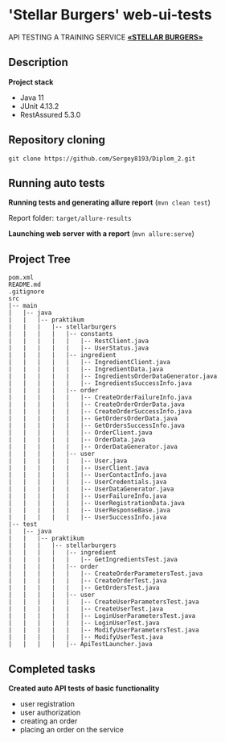 # 'Stellar Burgers' web-ui-tests

API TESTING A TRAINING SERVICE
[**«STELLAR BURGERS»**](https://stellarburgers.nomoreparties.site)


## Description

**Project stack**
- Java 11
- JUnit 4.13.2
- RestAssured 5.3.0


## Repository cloning
```shell
git clone https://github.com/Sergey8193/Diplom_2.git
```


## Running auto tests

**Running tests and generating allure report** (```mvn clean test```)

Report folder: ```target/allure-results```

**Launching web server with a report** (```mvn allure:serve```)


## Project Tree

```
pom.xml
README.md
.gitignore
src
|-- main
|   |-- java
|   |   |-- praktikum
|   |   |   |-- stellarburgers
|   |   |   |   |-- constants
|   |   |   |   |   |-- RestClient.java
|   |   |   |   |   |-- UserStatus.java
|   |   |   |   |-- ingredient
|   |   |   |   |   |-- IngredientClient.java
|   |   |   |   |   |-- IngredientData.java
|   |   |   |   |   |-- IngredientsOrderDataGenerator.java
|   |   |   |   |   |-- IngredientsSuccessInfo.java
|   |   |   |   |-- order
|   |   |   |   |   |-- CreateOrderFailureInfo.java
|   |   |   |   |   |-- CreateOrderOrderData.java
|   |   |   |   |   |-- CreateOrderSuccessInfo.java
|   |   |   |   |   |-- GetOrdersOrderData.java
|   |   |   |   |   |-- GetOrdersSuccessInfo.java
|   |   |   |   |   |-- OrderClient.java
|   |   |   |   |   |-- OrderData.java
|   |   |   |   |   |-- OrderDataGenerator.java
|   |   |   |   |-- user
|   |   |   |   |   |-- User.java
|   |   |   |   |   |-- UserClient.java
|   |   |   |   |   |-- UserContactInfo.java
|   |   |   |   |   |-- UserCredentials.java
|   |   |   |   |   |-- UserDataGenerator.java
|   |   |   |   |   |-- UserFailureInfo.java
|   |   |   |   |   |-- UserRegistrationData.java
|   |   |   |   |   |-- UserResponseBase.java
|   |   |   |   |   |-- UserSuccessInfo.java
|-- test
|   |-- java
|   |   |-- praktikum
|   |   |   |-- stellarburgers
|   |   |   |   |-- ingredient
|   |   |   |   |   |-- GetIngredientsTest.java
|   |   |   |   |-- order
|   |   |   |   |   |-- CreateOrderParametersTest.java
|   |   |   |   |   |-- CreateOrderTest.java
|   |   |   |   |   |-- GetOrdersTest.java
|   |   |   |   |-- user
|   |   |   |   |   |-- CreateUserParametersTest.java
|   |   |   |   |   |-- CreateUserTest.java
|   |   |   |   |   |-- LoginUserParametersTest.java
|   |   |   |   |   |-- LoginUserTest.java
|   |   |   |   |   |-- ModifyUserParametersTest.java
|   |   |   |   |   |-- ModifyUserTest.java
|   |   |   |   |-- ApiTestLauncher.java
```


## Completed tasks

**Created auto API tests of basic functionality**
- user registration
- user authorization
- creating an order
- placing an order on the service
